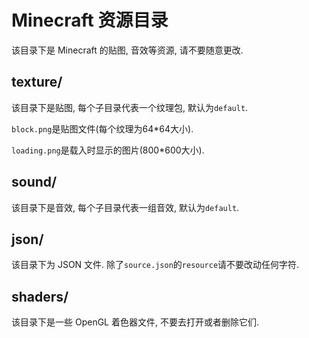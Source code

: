 # Minecraft 资源目录
该目录下是 Minecraft 的贴图, 音效等资源, 请不要随意更改.

## texture/
该目录下是贴图, 每个子目录代表一个纹理包, 默认为`default`.

`block.png`是贴图文件(每个纹理为64\*64大小).

`loading.png`是载入时显示的图片(800\*600大小).

## sound/
该目录下是音效, 每个子目录代表一组音效, 默认为`default`.

## json/
该目录下为 JSON 文件. 除了`source.json`的`resource`请不要改动任何字符.

## shaders/
该目录下是一些 OpenGL 着色器文件, 不要去打开或者删除它们.
